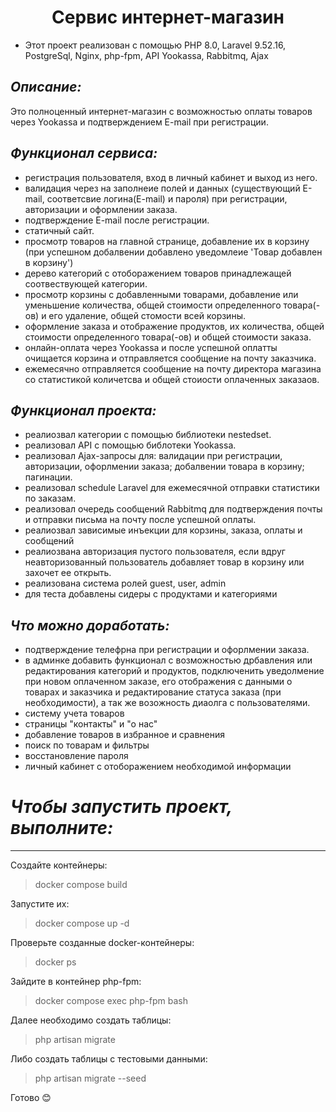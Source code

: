 # <h1 align="center">Сервис интернет-магазин</h1>
- Этот проект реализован с помощью PHP 8.0, Laravel 9.52.16, PostgreSql, Nginx, php-fpm, API Yookassa, Rabbitmq, Ajax

## ___Описание:___
Это полноценный интернет-магазин с возможностью оплаты товаров через Yookassa и подтверждением E-mail при регистрации.

## ___Функционал сервиса:___
- регистрация пользователя, вход в личный кабинет и выход из него.
- валидация через на заполнеие полей и данных (существующий E-mail, соответсвие логина(E-mail) и пароля) при регистрации, авторизации и оформлении заказа.
- подтверждение E-mail после регистрации.
- статичный сайт.
- просмотр товаров на главной странице, добавление их в корзину (при успешном добалвении добавлено уведомлеие 'Товар добавлен в корзину')
- дерево категорий с отоборажением товаров принадлежащей соотвествующей категории.
- просмотр корзины с добавленными товарами, добавление или уменьшение количества,  общей стоимости определенного товара(-ов) и его удаление, общей стомости всей корзины.
- оформление заказа и отображение продуктов, их количества, общей стоимости определенного товара(-ов) и общей стоимости заказа.
- онлайн-оплата через Yookassa и после успешной оплатты очищается корзина и отправляется сообщение на почту заказчика.
- ежемесячно отправляется сообщение на почту директора магазина со статистикой количетсва и общей стоиости оплаченных заказаов.

## ___Функционал проекта:___

- реалиозвал категории с помощью библиотеки nestedset.
- реализовал API с помощью библотеки Yookassa.
- реализовал Ajax-запросы для: валидации при регистрации, авторизации, офорлмении заказа; добалвении товара в корзину; пагинации.
- реализовал schedule Laravel для ежемесячной отправки статистики по заказам.
- реализовал очередь сообщений Rabbitmq для подтверждения почты и отправки письма на почту после успешной оплаты.
- реалиозвал зависимые инъекции для корзины, заказа, оплаты и сообщений
- реалиозвана авторизация пустого пользователя, если вдруг неавторизованный пользователь добавляет товар в корзину или захочет ее открыть.
- реализована система ролей guest, user, admin
- для теста добавлены сидеры с продуктами и категориями

## ___Что можно доработать:___

- подтверждение телефрна при регистрации и офорлмении заказа.
- в админке добавить функционал с возможностью дрбавления или редактирования категорий и продуктов, подключенить уведолмение при новом оплаченном заказе, его отображения с данными о товарах и заказчика и редактирование статуса заказа (при необходимости), а так же возожность диаолга с пользователями.
- систему учета товаров
- страницы "контакты" и "о нас"
- добавление товаров в избранное и сравнения
- поиск по товарам и фильтры
- восстановление пароля
- личный кабинет с отоборажением необходимой информации

# ___Чтобы запустить проект, выполните:___
___
Создайте контейнеры:
>docker compose build

Запустите их:
>docker compose up -d

Проверьте созданные docker-контейнеры:
>docker ps

Зайдите в контейнер php-fpm:
>docker compose exec php-fpm bash

Далее необходимо создать таблицы:
>php artisan migrate

Либо создать таблицы с тестовыми данными:
>php artisan migrate --seed

Готово :blush:
